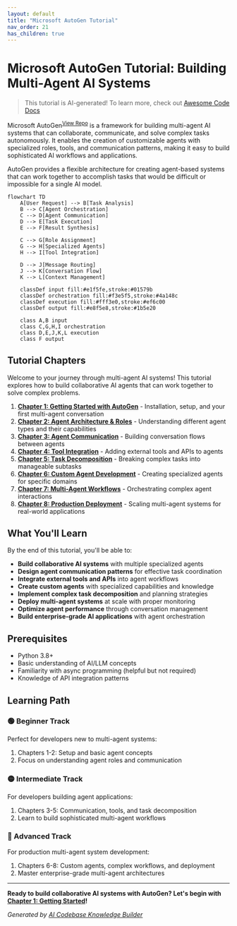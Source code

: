 ```yaml
---
layout: default
title: "Microsoft AutoGen Tutorial"
nav_order: 21
has_children: true
---
```


# Microsoft AutoGen Tutorial: Building Multi-Agent AI Systems

> This tutorial is AI-generated! To learn more, check out [Awesome Code Docs](https://github.com/johnxie/awesome-code-docs)

Microsoft AutoGen<sup>[View Repo](https://github.com/microsoft/autogen)</sup> is a framework for building multi-agent AI systems that can collaborate, communicate, and solve complex tasks autonomously. It enables the creation of customizable agents with specialized roles, tools, and communication patterns, making it easy to build sophisticated AI workflows and applications.

AutoGen provides a flexible architecture for creating agent-based systems that can work together to accomplish tasks that would be difficult or impossible for a single AI model.

```mermaid
flowchart TD
    A[User Request] --> B[Task Analysis]
    B --> C[Agent Orchestration]
    C --> D[Agent Communication]
    D --> E[Task Execution]
    E --> F[Result Synthesis]

    C --> G[Role Assignment]
    G --> H[Specialized Agents]
    H --> I[Tool Integration]

    D --> J[Message Routing]
    J --> K[Conversation Flow]
    K --> L[Context Management]

    classDef input fill:#e1f5fe,stroke:#01579b
    classDef orchestration fill:#f3e5f5,stroke:#4a148c
    classDef execution fill:#fff3e0,stroke:#ef6c00
    classDef output fill:#e8f5e8,stroke:#1b5e20

    class A,B input
    class C,G,H,I orchestration
    class D,E,J,K,L execution
    class F output
```

## Tutorial Chapters

Welcome to your journey through multi-agent AI systems! This tutorial explores how to build collaborative AI agents that can work together to solve complex problems.

1. **[Chapter 1: Getting Started with AutoGen](01-getting-started.md)** - Installation, setup, and your first multi-agent conversation
2. **[Chapter 2: Agent Architecture & Roles](02-agent-architecture.md)** - Understanding different agent types and their capabilities
3. **[Chapter 3: Agent Communication](03-agent-communication.md)** - Building conversation flows between agents
4. **[Chapter 4: Tool Integration](04-tool-integration.md)** - Adding external tools and APIs to agents
5. **[Chapter 5: Task Decomposition](05-task-decomposition.md)** - Breaking complex tasks into manageable subtasks
6. **[Chapter 6: Custom Agent Development](06-custom-agents.md)** - Creating specialized agents for specific domains
7. **[Chapter 7: Multi-Agent Workflows](07-multi-agent-workflows.md)** - Orchestrating complex agent interactions
8. **[Chapter 8: Production Deployment](08-production-deployment.md)** - Scaling multi-agent systems for real-world applications

## What You'll Learn

By the end of this tutorial, you'll be able to:

- **Build collaborative AI systems** with multiple specialized agents
- **Design agent communication patterns** for effective task coordination
- **Integrate external tools and APIs** into agent workflows
- **Create custom agents** with specialized capabilities and knowledge
- **Implement complex task decomposition** and planning strategies
- **Deploy multi-agent systems** at scale with proper monitoring
- **Optimize agent performance** through conversation management
- **Build enterprise-grade AI applications** with agent orchestration

## Prerequisites

- Python 3.8+
- Basic understanding of AI/LLM concepts
- Familiarity with async programming (helpful but not required)
- Knowledge of API integration patterns

## Learning Path

### 🟢 Beginner Track
Perfect for developers new to multi-agent systems:
1. Chapters 1-2: Setup and basic agent concepts
2. Focus on understanding agent roles and communication

### 🟡 Intermediate Track
For developers building agent applications:
1. Chapters 3-5: Communication, tools, and task decomposition
2. Learn to build sophisticated multi-agent workflows

### 🔴 Advanced Track
For production multi-agent system development:
1. Chapters 6-8: Custom agents, complex workflows, and deployment
2. Master enterprise-grade multi-agent architectures

---

**Ready to build collaborative AI systems with AutoGen? Let's begin with [Chapter 1: Getting Started](01-getting-started.md)!**

*Generated by [AI Codebase Knowledge Builder](https://github.com/The-Pocket/Tutorial-Codebase-Knowledge)*
